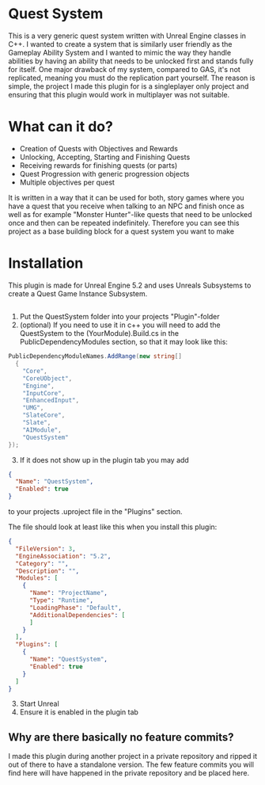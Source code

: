 # Quest System
This is a very generic quest system written with Unreal Engine classes in C++. I wanted to create a system that is similarly user friendly as the Gameplay Ability System and I wanted to mimic the way
they handle abilities by having an ability that needs to be unlocked first and stands fully for itself. One major drawback of my system, compared to GAS, it's not replicated, meaning you must do the replication part yourself.
The reason is simple, the project I made this plugin for is a singleplayer only project and ensuring that this plugin would work in multiplayer was not suitable.

# What can it do?
- Creation of Quests with Objectives and Rewards
- Unlocking, Accepting, Starting and Finishing Quests
- Receiving rewards for finishing quests (or parts)
- Quest Progression with generic progression objects
- Multiple objectives per quest

It is written in a way that it can be used for both, story games where you have a quest that you receive when talking to an NPC and finish once as well as for example "Monster Hunter"-like quests that need to be unlocked once and then can be repeated indefinitely.
Therefore you can see this project as a base building block for a quest system you want to make

# Installation
This plugin is made for Unreal Engine 5.2 and uses Unreals Subsystems to create a Quest Game Instance Subsystem.

## 
1. Put the QuestSystem folder into your projects "Plugin"-folder
2. (optional) If you need to use it in c++ you will need to add the QuestSystem to the (YourModule).Build.cs in the PublicDependencyModules section, so that it may look like this:

``` c#
PublicDependencyModuleNames.AddRange(new string[]
  {
    "Core",
    "CoreUObject",
    "Engine", 
    "InputCore", 
    "EnhancedInput",
    "UMG",
    "SlateCore",
    "Slate",
    "AIModule",
    "QuestSystem"
});
```

3. If it does not show up in the plugin tab you may add 
``` json
{
  "Name": "QuestSystem",
  "Enabled": true
}
```
to your projects .uproject file in the "Plugins" section.

The file should look at least like this when you install this plugin:
``` json
{
  "FileVersion": 3,
  "EngineAssociation": "5.2",
  "Category": "",
  "Description": "",
  "Modules": [
    {
      "Name": "ProjectName",
      "Type": "Runtime",
      "LoadingPhase": "Default",
      "AdditionalDependencies": [
      ]
    }
  ],
  "Plugins": [
    {
      "Name": "QuestSystem",
      "Enabled": true
    }
  ]
}
```

3. Start Unreal
4. Ensure it is enabled in the plugin tab

## Why are there basically no feature commits?
I made this plugin during another project in a private repository and ripped it out of there to have a standalone version. The few feature commits you will find here will have happened in the private repository and be placed here.
